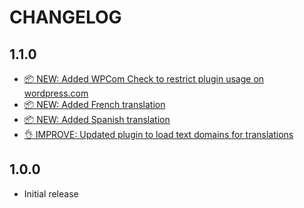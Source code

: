 # CHANGELOG

## 1.1.0

* [📦 NEW: Added WPCom Check to restrict plugin usage on wordpress.com](https://github.com/robertdevore/tracking-blocker-for-woocommerce/commit/0c98bd59772c517680b2549d7652c3acb6103a8f)
* [📦 NEW: Added French translation](https://github.com/robertdevore/tracking-blocker-for-woocommerce/commit/0732d6e17061c93c2388c3bdac26bdf0c8c95117)
* [📦 NEW: Added Spanish translation](https://github.com/robertdevore/tracking-blocker-for-woocommerce/commit/5932eab1978e80fd66876a76f8bbd9468aeb7996)
* [👌 IMPROVE: Updated plugin to load text domains for translations](https://github.com/robertdevore/tracking-blocker-for-woocommerce/commit/82778a892eeeba99140839892b33c77b7d9ef86d)

## 1.0.0

* Initial release